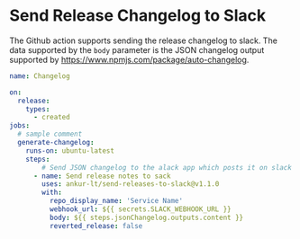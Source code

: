 # Send Release Changelog to Slack
The Github action supports sending the release changelog to slack. The data supported by the `body` parameter is the JSON changelog output supported by https://www.npmjs.com/package/auto-changelog.


```yaml
name: Changelog

on:
  release:
    types:
      - created
jobs:
  # sample comment
  generate-changelog:
    runs-on: ubuntu-latest
    steps:
        # Send JSON changelog to the alack app which posts it on slack
      - name: Send release notes to sack
        uses: ankur-lt/send-releases-to-slack@v1.1.0
        with:
          repo_display_name: 'Service Name'
          webhook_url: ${{ secrets.SLACK_WEBHOOK_URL }}
          body: ${{ steps.jsonChangelog.outputs.content }}
          reverted_release: false
```
